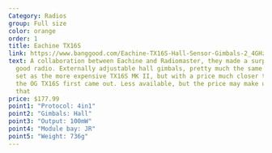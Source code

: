 ```yaml
---
Category: Radios
group: Full size
color: orange
order: 1
title: Eachine TX16S
link: https://www.banggood.com/Eachine-TX16S-Hall-Sensor-Gimbals-2_4GHz-16CH-Internal-Multi-protocol-RF-System-OpenTX-Radio-Transmitter-for-RC-Drone-p-1837632.html?cur_warehouse=CN
text: A collaboration between Eachine and Radiomaster, they made a surprisingly
  good radio. Externally adjustable hall gimbals, pretty much the same feature
  set as the more expensive TX16S MK II, but with a price much closer to when
  the OG TX16S first came out. Less available, but the price may make up for
  that
price: $177.99
point1: "Protocol: 4in1"
point2: "Gimbals: Hall"
point3: "Output: 100mW"
point4: "Module bay: JR"
point5: "Weight: 736g"
---
```

